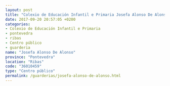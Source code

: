 ```yaml
---
layout: post
title: "Colexio de Educación Infantil e Primaria Josefa Alonso De Alonso"
date: 2017-09-20 20:57:05 +0200
categories:
- Colexio de Educación Infantil e Primaria
- pontevedra
- ribas
- Centro público
- guarderia
name: "Josefa Alonso De Alonso"
province: "Pontevedra"
location: "Ribas"
code: "36010459"
type: "Centro público"
permalink: /guarderias/josefa-alonso-de-alonso.html
---
```

